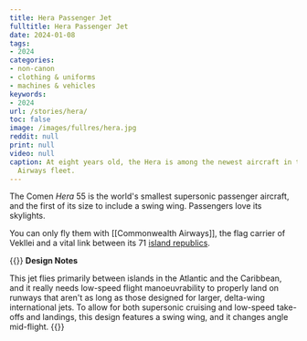 ```yaml
---
title: Hera Passenger Jet
fulltitle: Hera Passenger Jet
date: 2024-01-08
tags:
- 2024
categories:
- non-canon
- clothing & uniforms
- machines & vehicles
keywords:
- 2024
url: /stories/hera/
toc: false
image: /images/fullres/hera.jpg
reddit: null
print: null
video: null
caption: At eight years old, the Hera is among the newest aircraft in the Commonwealth
  Airways fleet.
---
```

The Comen *Hera* 55 is the world's smallest supersonic passenger aircraft, and the first of its size to include a swing wing. Passengers love its skylights.

You can only fly them with [[Commonwealth Airways]], the flag carrier of Vekllei and a vital link between its 71 [island republics](/republics/).

{{<note>}}
**Design Notes**

This jet flies primarily between islands in the Atlantic and the Caribbean, and it really needs low-speed flight manoeuvrability to properly land on runways that aren't as long as those designed for larger, delta-wing international jets. To allow for both supersonic cruising and low-speed take-offs and landings, this design features a swing wing, and it changes angle mid-flight.
{{</note>}}

